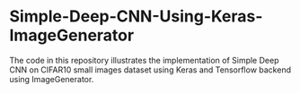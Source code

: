 # Simple-Deep-CNN-Using-Keras-ImageGenerator

The code in this repository illustrates the implementation of Simple Deep CNN on CIFAR10 small images dataset using Keras and Tensorflow backend using ImageGenerator.
